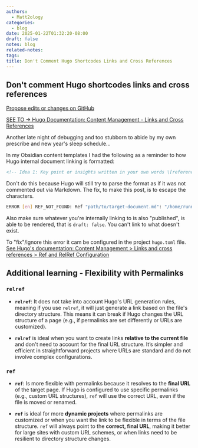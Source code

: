 ```yaml
---
authors:
  - Matt2ology
categories:
  - blog
date: 2025-01-22T01:32:20-08:00
draft: false
notes: blog
related-notes:
tags:
title: Don't Comment Hugo Shortcodes Links and Cross References
---
```


## Don't comment Hugo shortcodes links and cross references

<!-- [Propose edits or changes on GitHub](link to GitHub repo of file) -->

[Propose edits or changes on GitHub](https://github.com/matt2ology/tech-journal-and-blog-content/blob/main/post/blog/dont-comment-hugo-shortcodes-links-and-cross-references.md)

[SEE TO -> Hugo Documentation: Content Management - Links and Cross References](https://gohugo.io/content-management/cross-references/)

Another late night of debugging and too stubborn to abide by my own prescribe
and new year's sleep schedule...

In my Obsidian content templates I had the following as a reminder to how Hugo
internal document linking is formatted:

```markdown
<!-- Idea 1: Key point or insights written in your own words \[reference\]\(\{\{\< relref "path/to/target-document.md#my-target-header" \>\}\}\) -->
```

Don't do this because Hugo will still try to parse the format as if it was not
commented out via Markdown. The fix, to make this post, is to escape the characters.

```bash
ERROR [en] REF_NOT_FOUND: Ref "path/to/target-document.md": "/home/runner/work/matt2ology.github.io/matt2ology.github.io/content/post/literature/greg-deckler-learn-power-bi.md:23:74": page not found
```

Also make sure whatever you're internally linking to is also "published",
is able to be rendered, that is `draft: false`. You can't link to what doesn't
exist.

To "fix"/ignore this error it cam be configured in the project `hugo.toml` file.
[See Hugo's documentation: Content Management > Links and cross references > Ref and RelRef Configuration](https://gohugo.io/content-management/cross-references/#ref-and-relref-configuration)

## Additional learning - Flexibility with Permalinks

### `relref`

- **`relref`**: It does not take into account Hugo's URL generation rules,
  meaning if you use `relref`, it will just generate a link based on the file's
  directory structure. This means it can break if Hugo changes the URL
  structure of a page (e.g., if permalinks are set differently or URLs are customized).

- **`relref`** is ideal when you want to create links **relative to the current file**
  and don't need to account for the final URL structure. It’s simpler and
  efficient in straightforward projects where URLs are standard and do not
  involve complex configurations.

### `ref`

- **`ref`**: Is more flexible with permalinks because it resolves to the
  **final URL** of the target page. If Hugo is configured to use specific
  permalinks (e.g., custom URL structures), `ref` will use the correct URL,
  even if the file is moved or renamed.

- **`ref`** is ideal for more **dynamic projects** where permalinks are
  customized or when you want the link to be flexible in terms of the file
  structure. `ref` will always point to the **correct, final URL**, making it
  better for large sites with custom URL schemes, or when links need to be
  resilient to directory structure changes.
